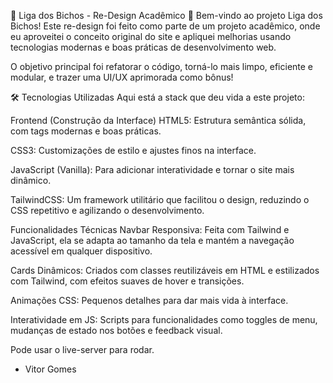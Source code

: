 🐾 Liga dos Bichos - Re-Design Acadêmico 🐾
Bem-vindo ao projeto Liga dos Bichos!
Este re-design foi feito como parte de um projeto acadêmico, onde eu aproveitei o conceito original do site e apliquei melhorias usando tecnologias modernas e boas práticas de desenvolvimento web.

O objetivo principal foi refatorar o código, torná-lo mais limpo, eficiente e modular, e trazer uma UI/UX aprimorada como bônus!

🛠️ Tecnologias Utilizadas
Aqui está a stack que deu vida a este projeto:

Frontend (Construção da Interface)
HTML5: Estrutura semântica sólida, com tags modernas e boas práticas.

CSS3: Customizações de estilo e ajustes finos na interface.

JavaScript (Vanilla): Para adicionar interatividade e tornar o site mais dinâmico.

TailwindCSS: Um framework utilitário que facilitou o design, reduzindo o CSS repetitivo e agilizando o desenvolvimento.

Funcionalidades Técnicas
Navbar Responsiva: Feita com Tailwind e JavaScript, ela se adapta ao tamanho da tela e mantém a navegação acessível em qualquer dispositivo.

Cards Dinâmicos: Criados com classes reutilizáveis em HTML e estilizados com Tailwind, com efeitos suaves de hover e transições.

Animações CSS: Pequenos detalhes para dar mais vida à interface.

Interatividade em JS: Scripts para funcionalidades como toggles de menu, mudanças de estado nos botões e feedback visual.

Pode usar o live-server para rodar.

- Vitor Gomes
